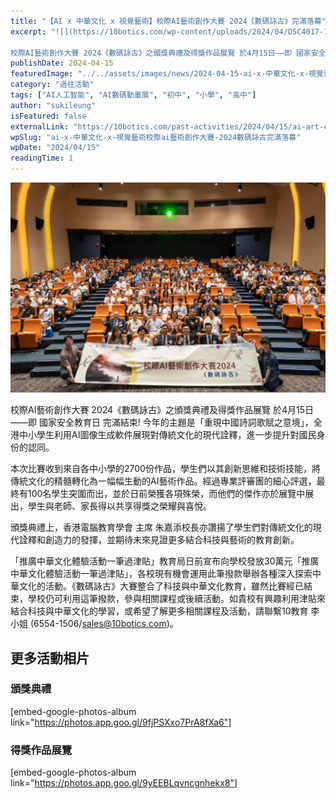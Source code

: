 ```yaml
---
title: "【AI x 中華文化 x 視覺藝術】校際AI藝術創作大賽 2024《數碼詠古》完滿落幕"
excerpt: "![](https://10botics.com/wp-content/uploads/2024/04/DSC4017-1-1024x683.jpg)

校際AI藝術創作大賽 2024《數碼詠古》之頒獎典禮及得獎作品展覽 於4月15日——即 國家安全教育日 完滿結束!..."
publishDate: 2024-04-15
featuredImage: "../../assets/images/news/2024-04-15-ai-x-中華文化-x-視覺藝術校際ai藝術創作大賽-2024數碼詠古完滿落幕/image1.jpg"
category: "過往活動"
tags: ["AI人工智能", "AI數碼動畫展", "初中", "小學", "高中"]
author: "sukileung"
isFeatured: false
externalLink: "https://10botics.com/past-activities/2024/04/15/ai-art-ceremony-exhibition/"
wpSlug: "ai-x-中華文化-x-視覺藝術校際ai藝術創作大賽-2024數碼詠古完滿落幕"
wpDate: "2024/04/15"
readingTime: 1
---
```


![](../../assets/images/news/2024-04-15-ai-x-中華文化-x-視覺藝術校際ai藝術創作大賽-2024數碼詠古完滿落幕/image2.jpg)

校際AI藝術創作大賽 2024《數碼詠古》之頒獎典禮及得獎作品展覽 於4月15日——即 國家安全教育日 完滿結束! 今年的主題是「重現中國詩詞歌賦之意境」，全港中小學生利用AI圖像生成軟件展現對傳統文化的現代詮釋，進一步提升對國民身份的認同。

本次比賽收到來自各中小學的2700份作品，學生們以其創新思維和技術技能，將傳統文化的精髓轉化為一幅幅生動的AI藝術作品。經過專業評審團的細心評選，最終有100名學生突圍而出，並於日前榮獲各項殊榮，而他們的傑作亦於展覽中展出，學生與老師、家長得以共享得獎之榮耀與喜悅。

頒獎典禮上，香港電腦教育學會 主席 朱嘉添校長亦讚揚了學生們對傳統文化的現代詮釋和創造力的發揮，並期待未來見證更多結合科技與藝術的教育創新。

「推廣中華文化體驗活動一筆過津貼」教育局日前宣布向學校發放30萬元「推廣中華文化體驗活動一筆過津貼」，各校現有機會運用此筆撥款舉辦各種深入探索中華文化的活動。《數碼詠古》大賽整合了科技與中華文化教育，雖然比賽經已結束，學校仍可利用這筆撥款，參與相關課程或後續活動。如貴校有興趣利用津貼來結合科技與中華文化的學習，或希望了解更多相關課程及活動，請聯繫10教育 李小姐 (6554-1506/sales@10botics.com)。

## 更多活動相片

### 頒獎典禮

[embed-google-photos-album link="https://photos.app.goo.gl/9fjPSXxo7PrA8fXa6"]

### 得獎作品展覽

[embed-google-photos-album link="https://photos.app.goo.gl/9yEEBLqvncgnhekx8"]